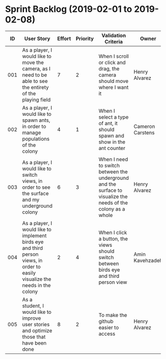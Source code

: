 # Sprint Backlog (2019-02-01 to 2019-02-08)

| ID | User Story | Effort | Priority | Validation Criteria | Owner |
|----|------------|--------|----------|---------------------|-------|
| 001 | As a player, I would like to move the camera, as I need to be able to see the entirety of the playing field | 7 | 2 | When I scroll or click and drag, the camera should move where I want it | Henry Alvarez |
| 002 | As a player, I would like to spawn ants, in order to manage populations of the colony | 4 | 1 | When I select a type of ant, it should spawn and show in the ant counter | Cameron Carstens |
| 003 | As a player, I would like to switch views, in order to see the surface and my underground colony | 6 | 3 | When I need to switch between the underground and the surface to visualize the needs of the colony as a whole | Henry Alvarez |
| 004 | As a player, I would like to implement birds eye and third person views, in order to easily visualize the needs in the colony | 2 | 4 | When I click a button, the views should switch between birds eye and third person view | Amin Kavehzadeh |
| 005 | As a student, I would like to improve user stories and optimize those that have been done | 8 | 2 | To make the github easier to access | Henry Alvarez |


